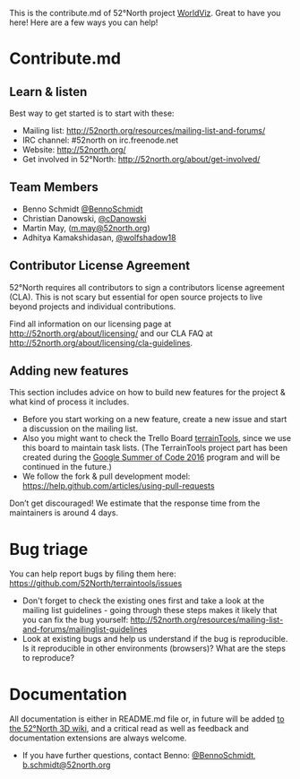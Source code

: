 This is the contribute.md of 52°North project [WorldViz](https://github.com/52North/worldviz). Great to have you here! Here are a few ways you can help!

# Contribute.md

## Learn & listen
Best way to get started is to start with these:

* Mailing list: <http://52north.org/resources/mailing-list-and-forums/>
* IRC channel:  #52north on irc.freenode.net
* Website:  <http://52north.org/>
* Get involved in 52°North: <http://52north.org/about/get-involved/>

## Team Members
* Benno Schmidt [@BennoSchmidt](https://github.com/BennoSchmidt)
* Christian Danowski, [@cDanowski](http://github.com/cDanowski)
* Martin May, (m.may@52north.org)
* Adhitya Kamakshidasan, [@wolfshadow18](http://github.com/wolfshadow18) 

## Contributor License Agreement

52°North requires all contributors to sign a contributors license agreement (CLA). This is not scary but essential for open source projects to live beyond projects and individual contributions.

Find all information on our licensing page at <http://52north.org/about/licensing/> and our CLA FAQ at <http://52north.org/about/licensing/cla-guidelines>.

## Adding new features

This section includes advice on how to build new features for the project & what kind of process it includes. 

* Before you start working on a new feature, create a new issue and start a discussion on the mailing list.
* Also you might want to check the Trello Board [terrainTools](https://trello.com/b/MuqBTuXw/terraintools), since we use this board to maintain task lists. (The TerrainTools project part has been created during the [Google Summer of Code 2016](https://summerofcode.withgoogle.com/) program and will be continued in the future.)
* We follow the fork & pull development model: <https://help.github.com/articles/using-pull-requests>

Don’t get discouraged! We estimate that the response time from the
maintainers is around 4 days.

# Bug triage

You can help report bugs by filing them here: <https://github.com/52North/terraintools/issues>

* Don't forget to check the existing ones first and take a look at the mailing list guidelines - going through these steps makes it likely that you can fix the bug yourself: <http://52north.org/resources/mailing-list-and-forums/mailinglist-guidelines>
* Look at existing bugs and help us understand if the bug is reproducible. Is it reproducible in other environments (browsers)? What are the steps to reproduce? 


# Documentation

All documentation is either in README.md file or, in future will be added [to the 52°North 3D wiki](https://wiki.52north.org/bin/view/V3d/WebHome), and a critical read as well as feedback and documentation extensions are always welcome.


* If you have further questions, contact Benno: [@BennoSchmidt](https://github.com/BennoSchmidt), b.schmidt@52north.org
